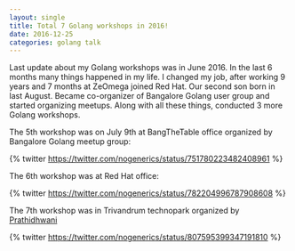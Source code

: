 ```yaml
---
layout: single
title: Total 7 Golang workshops in 2016!
date: 2016-12-25
categories: golang talk
---
```


Last update about my Golang workshops was in June 2016.  In the last 6
months many things happened in my life.  I changed my job, after
working 9 years and 7 months at ZeOmega joined Red Hat.  Our second
son born in last August.  Became co-organizer of Bangalore Golang user
group and started organizing meetups.  Along with all these things,
conducted 3 more Golang workshops.

The 5th workshop was on July 9th at BangTheTable office organized by Bangalore Golang meetup group:

{% twitter https://twitter.com/nogenerics/status/751780223482408961 %}

The 6th workshop was at Red Hat office:

{% twitter https://twitter.com/nogenerics/status/782204996787908608 %}

The 7th workshop was in Trivandrum technopark organized by [Prathidhwani](http://www.prathidhwani.org)

{% twitter https://twitter.com/nogenerics/status/807595399347191810 %}



